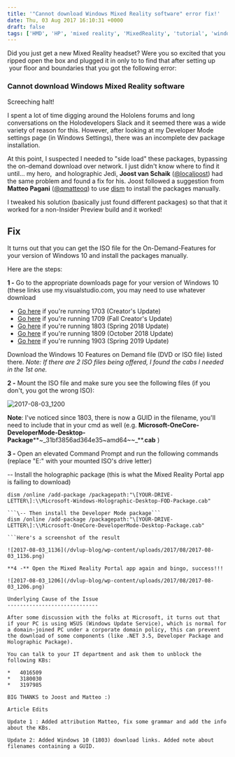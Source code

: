 ```yaml
---
title: '"Cannot download Windows Mixed Reality software" error fix!'
date: Thu, 03 Aug 2017 16:10:31 +0000
draft: false
tags: ['HMD', 'HP', 'mixed reality', 'MixedReality', 'tutorial', 'windows 10', 'Windows Holographic', 'windows10']
---
```


Did you just get a new Mixed Reality headset? Were you so excited that you ripped open the box and plugged it in only to to find that after setting up  your floor and boundaries that you got the following error:

### **Cannot download Windows Mixed Reality software**

Screeching halt!

I spent a lot of time digging around the Hololens forums and long conversations on the Holodevelopers Slack and it seemed there was a wide variety of reason for this. However, after looking at my Developer Mode settings page (in Windows Settings), there was an incomplete dev package installation.

At this point, I suspected I needed to "side load" these packages, bypassing the on-demand download over network. I just didn't know where to find it until... my hero,  and holographic Jedi, **Joost van Schaik** ([@localjoost](https://www.twitter.com/localjoost)) had the same problem and found a fix for his. Joost followed a suggestion from **Matteo Pagani** ([@qmatteoq](https://www.twitter.com/qmatteoq)) to use [dism](https://docs.microsoft.com/en-us/windows-hardware/manufacture/desktop/dism-image-management-command-line-options-s14) to install the packages manually.

I tweaked his solution (basically just found different packages) so that that it worked for a non-Insider Preview build and it worked!

Fix
---

It turns out that you can get the ISO file for the On-Demand-Features for your version of Windows 10 and install the packages manually.

Here are the steps:

**1 -** Go to the appropriate downloads page for your version of Windows 10 (these links use my.visualstudio.com, you may need to use whatever download

*   [Go here](https://my.visualstudio.com/Downloads?q=Windows%2010%20Features%20on%20Demand%20Version%201703) if you're running 1703 (Creator's Update)
*   [Go here](https://my.visualstudio.com/Downloads?q=Windows%2010%20Features%20on%20Demand%20Version%201709) if you're running 1709 (Fall Creator's Update)
*   [Go here](https://my.visualstudio.com/Downloads?q=Windows%2010%20Features%20on%20Demand%20Version%201803) if you're running 1803 (Spring 2018 Update)
*   [Go here](https://my.visualstudio.com/Downloads?q=Windows%2010%20Features%20on%20Demand,%20version%201809) if you're running 1809 (October 2018 Update)
*   [Go here](https://my.visualstudio.com/Downloads?q=Windows%2010%20Features%20on%20Demand%20%20version%201903) if you're running 1903 (Spring 2019 Update)

Download the Windows 10 Features on Demand file (DVD or ISO file) listed there. _Note: If there are 2 ISO files being offered, I found the cabs I needed in the 1st one._

**2 -** Mount the ISO file and make sure you see the following files (if you don't, you got the wrong ISO):

![2017-08-03_1200](/dvlup-blog/wp-content/uploads/2017/08/2017-08-03_1200.png)

**Note**: I've noticed since 1803, there is now a GUID in the filename, you'll need to include that in your cmd as well (e.g. **Microsoft-OneCore-DeveloperMode-Desktop-Package****~_31bf3856ad364e35~amd64~~_**.**cab** )

**3 -** Open an elevated Command Prompt and run the following commands (replace "E:" with your mounted ISO's drive letter)

\-- Install the holographic package (this is what the Mixed Reality Portal app is failing to download)

```
dism /online /add-package /packagepath:"\[YOUR-DRIVE-LETTER\]:\\Microsoft-Windows-Holographic-Desktop-FOD-Package.cab"

```\-- Then install the Developer Mode package```
dism /online /add-package /packagepath:"\[YOUR-DRIVE-LETTER\]:\\Microsoft-OneCore-DeveloperMode-Desktop-Package.cab"

```Here's a screenshot of the result

![2017-08-03_1136](/dvlup-blog/wp-content/uploads/2017/08/2017-08-03_1136.png)

**4 -** Open the Mixed Reality Portal app again and bingo, success!!!

![2017-08-03_1206](/dvlup-blog/wp-content/uploads/2017/08/2017-08-03_1206.png)

Underlying Cause of the Issue
-----------------------------

After some discussion with the folks at Microsoft, it turns out that if your PC is using WSUS (Windows Update Service), which is normal for a domain-joined PC under a corporate domain policy, this can prevent the download of some components (like .NET 3.5, Developer Package and Holographic Package).

You can talk to your IT department and ask them to unblock the following KBs:

*   4016509
*   3180030
*   3197985

BIG THANKS to Joost and Matteo :)

Article Edits

Update 1 : Added attribution Matteo, fix some grammar and add the info about the KBs.

Update 2: Added Windows 10 (1803) download links. Added note about filenames containing a GUID.